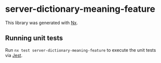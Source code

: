 # server-dictionary-meaning-feature

This library was generated with [Nx](https://nx.dev).

## Running unit tests

Run `nx test server-dictionary-meaning-feature` to execute the unit tests via [Jest](https://jestjs.io).
